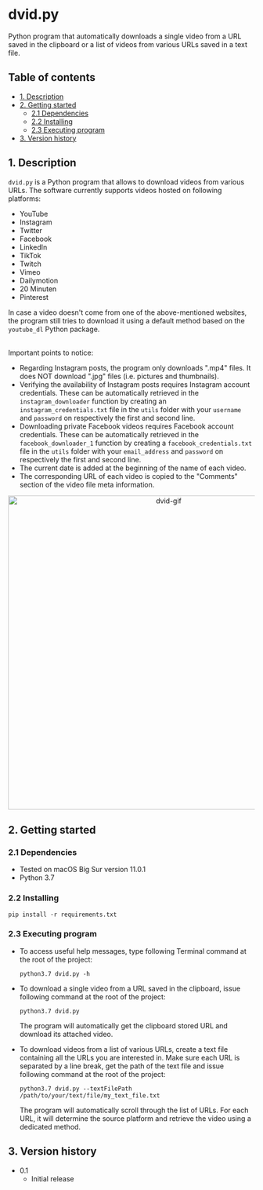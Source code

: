 # dvid.py
Python program that automatically downloads a single video from a URL saved in
the clipboard or a list of videos from various URLs saved in a text file.

## Table of contents
* [1. Description](#1-description)
* [2. Getting started](#2-getting-started)
    * [2.1 Dependencies](#21-dependencies)
    * [2.2 Installing](#22-installing)
    * [2.3 Executing program](#23-executing-program)
* [3. Version history](#3-version-history)

<!-- toc -->

## 1. Description
`dvid.py` is a Python program that allows to download videos from various URLs.
The software currently supports videos hosted on following platforms:
- YouTube
- Instagram
- Twitter
- Facebook
- LinkedIn
- TikTok
- Twitch
- Vimeo
- Dailymotion
- 20 Minuten
- Pinterest

In case a video doesn't come from one of the above-mentioned websites, the
program still tries to download it using a default method based on the
`youtube_dl` Python package.

\
Important points to notice:
- Regarding Instagram posts, the program only downloads ".mp4" files. It does
  NOT download ".jpg" files (i.e. pictures and thumbnails).
- Verifying the availability of Instagram posts requires Instagram account
  credentials. These can be automatically retrieved in the `instagram_downloader`
  function by creating an `instagram_credentials.txt` file in the `utils` folder
  with your `username` and `password` on respectively the first and second line.
- Downloading private Facebook videos requires Facebook account credentials.
  These can be automatically retrieved in the `facebook_downloader_1`
  function by creating a `facebook_credentials.txt` file in the `utils` folder
  with your `email_address` and `password` on respectively the first and second
  line.
- The current date is added at the beginning of the name of each video.
- The corresponding URL of each video is copied to the "Comments" section of the
  video file meta information.

<p align="center">
	<img src="dvid.gif" alt="dvid-gif" style="width: 640px;"/>
</p>

## 2. Getting started

### 2.1 Dependencies
* Tested on macOS Big Sur version 11.0.1
* Python 3.7

### 2.2 Installing
`pip install -r requirements.txt`

### 2.3 Executing program
- To access useful help messages, type following Terminal command at the
  root of the project:
  
  `python3.7 dvid.py -h`


- To download a single video from a URL saved in the clipboard, issue following
  command at the root of the project:
  
  `python3.7 dvid.py`

  The program will automatically get the clipboard stored
  URL and download its attached video.
  

- To download videos from a list of various URLs, create a text file containing
  all the URLs you are interested in. Make sure each URL is separated by a line
  break, get the path of the text file and issue following command at the root 
  of the project:
  
  `python3.7 dvid.py --textFilePath /path/to/your/text/file/my_text_file.txt`

  The program will automatically scroll through the list of URLs. For each URL,
  it will determine the source platform and retrieve the video using a
  dedicated method.

## 3. Version history
* 0.1
    * Initial release